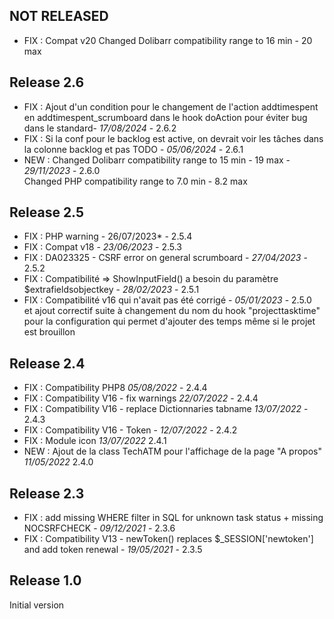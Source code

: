 

## NOT RELEASED

- FIX : Compat v20
  Changed Dolibarr compatibility range to 16 min - 20 max

## Release 2.6

- FIX :  Ajout d'un condition pour le changement de l'action addtimespent en addtimespent_scrumboard dans le hook doAction pour éviter bug dans le standard- *17/08/2024* - 2.6.2
- FIX :  Si la conf pour le backlog est active, on devrait voir les tâches dans la colonne backlog et pas TODO - *05/06/2024* - 2.6.1
- NEW :  Changed Dolibarr compatibility range to 15 min - 19 max  	- *29/11/2023* - 2.6.0  
  	 Changed PHP compatibility range to 7.0 min - 8.2 max 

## Release 2.5

- FIX : PHP warning  - 26/07/2023* - 2.5.4
- FIX : Compat v18 - *23/06/2023* - 2.5.3
- FIX : DA023325 - CSRF error on general scrumboard - *27/04/2023* - 2.5.2
- FIX : Compatibilité => ShowInputField() a besoin du paramètre $extrafieldsobjectkey - *28/02/2023* - 2.5.1
- FIX : Compatibilité v16 qui n'avait pas été corrigé  - *05/01/2023* - 2.5.0  
    et ajout correctif suite à changement du nom du hook "projecttasktime" pour la configuration qui permet d'ajouter des temps même si le projet est brouillon

## Release 2.4

- FIX : Compatibility PHP8 *05/08/2022* - 2.4.4
- FIX : Compatibility V16 - fix warnings *22/07/2022* - 2.4.4
- FIX : Compatibility V16 - replace Dictionnaries tabname *13/07/2022* - 2.4.3
- FIX : Compatibility V16 - Token - *12/07/2022* - 2.4.2
- FIX : Module icon *13/07/2022* 2.4.1
- NEW : Ajout de la class TechATM pour l'affichage de la page "A propos" *11/05/2022* 2.4.0

## Release 2.3

- FIX : add missing WHERE filter in SQL for unknown task status + missing NOCSRFCHECK - *09/12/2021* - 2.3.6
- FIX : Compatibility V13 - newToken() replaces $_SESSION['newtoken'] and add token renewal - *19/05/2021* - 2.3.5

## Release 1.0

 Initial version


